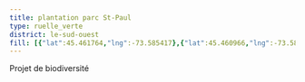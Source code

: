 ```yaml
---
title: plantation parc St-Paul
type: ruelle_verte
district: le-sud-ouest
fill: [{"lat":45.461764,"lng":-73.585417},{"lat":45.460966,"lng":-73.585514}]
---
```


Projet de biodiversité